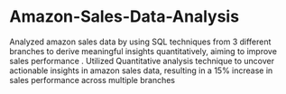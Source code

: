 # Amazon-Sales-Data-Analysis
Analyzed amazon sales data by using SQL techniques from 3 different branches to derive meaningful insights quantitatively, aiming to improve sales performance . Utilized  Quantitative analysis technique to uncover actionable insights in amazon sales data, resulting  in a 15% increase in sales performance across multiple branches
